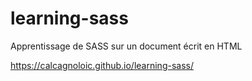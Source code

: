 # learning-sass
Apprentissage de SASS sur un document écrit en HTML 

https://calcagnoloic.github.io/learning-sass/

